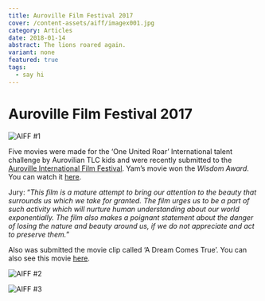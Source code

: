 ```yaml
---
title: Auroville Film Festival 2017
cover: /content-assets/aiff/imagex001.jpg
category: Articles
date: 2018-01-14
abstract: The lions roared again.
variant: none
featured: true
tags:
  - say hi
---
```


# Auroville Film Festival 2017

![AIFF #1](/content-assets/aiff/posters_1080X300.jpg)

Five movies were made for the ‘One United Roar’ International talent challenge by Aurovilian TLC kids and were recently submitted to the [Auroville International Film Festival](http://filmfestival.auroville.org/). Yam’s movie won the _Wisdom Award_. You can watch it [here](https://www.youtube.com/watch?v=VcNM4GcM3ts).

Jury: “_This film is a mature attempt to bring our attention to the beauty that surrounds us which we take for granted. The film urges us to be a part of such activity which will nurture human understanding about our world exponentially. The film also makes a poignant statement about the danger of losing the nature and beauty around us, if we do not appreciate and act to preserve them._”

Also was submitted the movie clip called ‘A Dream Comes True’. You can also see this movie [here](/white-lions#a-dream-comes-true).

![AIFF #2](/content-assets/aiff/poster2_600X850.jpg)

![AIFF #3](/content-assets/book/book2_200X300.jpg)
